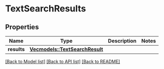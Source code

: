 # TextSearchResults

## Properties
Name | Type | Description | Notes
------------ | ------------- | ------------- | -------------
**results** | [**Vec<models::TextSearchResult>**](textSearchResult.md) |  | 

[[Back to Model list]](../README.md#documentation-for-models) [[Back to API list]](../README.md#documentation-for-api-endpoints) [[Back to README]](../README.md)


